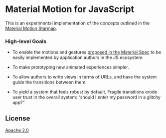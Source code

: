 # Material Motion for JavaScript #

This is an experimental implementation of the concepts outlined in the [Material
Motion Starmap](https://material-motion.gitbooks.io/material-motion-starmap/content/).

### High-level Goals ###

- To enable the motions and gestures [proposed in the Material
  Spec](https://material.google.com/motion/material-motion.html) to be easily
  implemented by application authors in the JS ecosystem.

- To make prototyping new animated experiences simpler.

- To allow authors to write views in terms of URLs, and have the system guide
  the transitions between them.

- To yield a system that feels robust by default.  Fragile transitions erode
  user trust in the overall system: “should I enter my password in a glitchy
  app?”

## License ##

[Apache 2.0](http://www.apache.org/licenses/LICENSE-2.0) 
